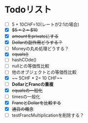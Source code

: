 # Todoリスト
- [ ] $5 + 10 CHF =$10(レートが2:1の場合)
- [x] ~~$5 * 2 = $10~~
- [x] ~~amountをprivateにする~~
- [x] ~~Dollarの副作用どうする？~~
- [ ] Moneyの丸め処理どうする？
- [x] ~~equals()~~
- [ ] hashCOde()
- [ ] nullとの等価性比較
- [ ] 他のオブジェクトとの等価性比較
- [x] ~~  5CHF * 2= 10 CHF~~
- [ ] **DollarとFrancの重複**
- [x] ~~equalsの一般化~~
- [ ] timesの一般化
- [x] ~~FrancとDollarを比較する~~
- [x] ~~通貨の概念~~
- [ ] testFrancMultiplicationを削除する？
